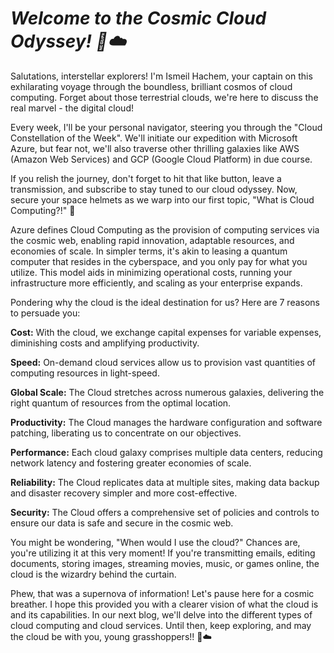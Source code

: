 # **_Welcome to the Cosmic Cloud Odyssey! 🚀☁️_**

Salutations, interstellar explorers! I'm Ismeil Hachem, your captain on this exhilarating voyage through the boundless, brilliant cosmos of cloud computing. Forget about those terrestrial clouds, we're here to discuss the real marvel - the digital cloud!

Every week, I'll be your personal navigator, steering you through the "Cloud Constellation of the Week". We'll initiate our expedition with Microsoft Azure, but fear not, we'll also traverse other thrilling galaxies like AWS (Amazon Web Services) and GCP (Google Cloud Platform) in due course.

If you relish the journey, don't forget to hit that like button, leave a transmission, and subscribe to stay tuned to our cloud odyssey. Now, secure your space helmets as we warp into our first topic, "What is Cloud Computing?!" 🚀

Azure defines Cloud Computing as the provision of computing services via the cosmic web, enabling rapid innovation, adaptable resources, and economies of scale. In simpler terms, it's akin to leasing a quantum computer that resides in the cyberspace, and you only pay for what you utilize. This model aids in minimizing operational costs, running your infrastructure more efficiently, and scaling as your enterprise expands.

Pondering why the cloud is the ideal destination for us? Here are 7 reasons to persuade you:

**Cost:** With the cloud, we exchange capital expenses for variable expenses, diminishing costs and amplifying productivity.

**Speed:** On-demand cloud services allow us to provision vast quantities of computing resources in light-speed.

**Global Scale:** The Cloud stretches across numerous galaxies, delivering the right quantum of resources from the optimal location.

**Productivity:** The Cloud manages the hardware configuration and software patching, liberating us to concentrate on our objectives.

**Performance:** Each cloud galaxy comprises multiple data centers, reducing network latency and fostering greater economies of scale.

**Reliability:** The Cloud replicates data at multiple sites, making data backup and disaster recovery simpler and more cost-effective.

**Security:** The Cloud offers a comprehensive set of policies and controls to ensure our data is safe and secure in the cosmic web.

You might be wondering, "When would I use the cloud?" Chances are, you're utilizing it at this very moment! If you're transmitting emails, editing documents, storing images, streaming movies, music, or games online, the cloud is the wizardry behind the curtain.

Phew, that was a supernova of information! Let's pause here for a cosmic breather. I hope this provided you with a clearer vision of what the cloud is and its capabilities. In our next blog, we'll delve into the different types of cloud computing and cloud services. Until then, keep exploring, and may the cloud be with you, young grasshoppers!! 🌌☁️